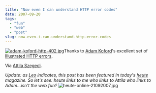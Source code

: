 ```yaml
---
title: "Now even I can understand HTTP error codes"
date: 2007-09-20
tags: 
  - "fun"
  - "web"
  - "post"
slug: now-even-i-can-understand-http-error-codes
---
```


[![adam-koford-http-402.jpg](http://codeconsult.ch/bertrand/archives/images/adam-koford-http-402.jpg)](http://www.flickr.com/photos/apelad/sets/72157594388426362/)Thanks to [Adam Koford](http://www.adamkoford.com/)'s excellent set of [Illustrated HTTP errors](http://www.flickr.com/photos/apelad/sets/72157594388426362/).

Via [Attila Szegedi](http://constc.blogspot.com/2007/09/laugh-out-loud-cats.html).

_Update: as [Leo](http://leo.buettiker.org/) indicates, this post has been featured in today's [heute](http://www.heute-online.ch/service/epaper) magazine. So let's see: heute links to me who links to Attila who links to Adam...isn't the web fun?_ ![heute-online-21092007.jpg](http://codeconsult.ch/bertrand/archives/images/heute-online-21092007.jpg)

